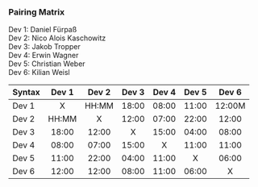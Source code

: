 ### Pairing Matrix
Dev 1: Daniel Fürpaß <br/><!--- fuerpass -->
Dev 2: Nico Alois Kaschowitz  <br/><!--- Noggis -->
Dev 3: Jakob Tropper <br/><!--- JayTropper -->
Dev 4: Erwin Wagner <br/><!--- irv78 -->
Dev 5: Christian Weber <br/><!--- Chrisi52 -->
Dev 6: Kilian Weisl <br/><!--- kilianweisl -->



| Syntax      | Dev 1       | Dev 2       | Dev 3       | Dev 4       | Dev 5       | Dev 6       | 
| :---        |    :----:   |    :----:   |    :----:   |    :----:   |    :----:   |    :----:   | 
| Dev 1       | X           | HH:MM       | 18:00       | 08:00       | 11:00       | 12:00M       | 
| Dev 2       | HH:MM       | X           | 12:00       | 07:00       | 22:00       | 12:00       | 
| Dev 3       | 18:00       | 12:00       | X           | 15:00       | 04:00       | 08:00       | 
| Dev 4       | 08:00       | 07:00       | 15:00       | X           | 11:00       | 11:00       | 
| Dev 5       | 11:00       | 22:00       | 04:00       | 11:00       | X           | 06:00       |
| Dev 6       | 12:00       | 12:00       | 08:00       | 11:00       | 06:00       | X           | 
